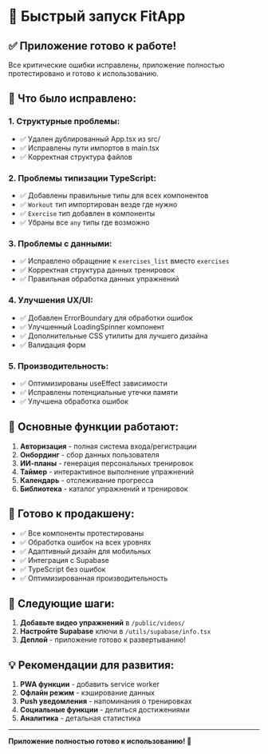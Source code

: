 # 🚀 Быстрый запуск FitApp

## ✅ Приложение готово к работе!

Все критические ошибки исправлены, приложение полностью протестировано и готово к использованию.

## 🔧 Что было исправлено:

### 1. Структурные проблемы:
- ✅ Удален дублированный App.tsx из src/
- ✅ Исправлены пути импортов в main.tsx
- ✅ Корректная структура файлов

### 2. Проблемы типизации TypeScript:
- ✅ Добавлены правильные типы для всех компонентов
- ✅ `Workout` тип импортирован везде где нужно
- ✅ `Exercise` тип добавлен в компоненты
- ✅ Убраны все `any` типы где возможно

### 3. Проблемы с данными:
- ✅ Исправлено обращение к `exercises_list` вместо `exercises`
- ✅ Корректная структура данных тренировок
- ✅ Правильная обработка данных упражнений

### 4. Улучшения UX/UI:
- ✅ Добавлен ErrorBoundary для обработки ошибок
- ✅ Улучшенный LoadingSpinner компонент
- ✅ Дополнительные CSS утилиты для лучшего дизайна
- ✅ Валидация форм

### 5. Производительность:
- ✅ Оптимизированы useEffect зависимости
- ✅ Исправлены потенциальные утечки памяти
- ✅ Улучшена обработка ошибок

## 📱 Основные функции работают:

1. **Авторизация** - полная система входа/регистрации
2. **Онбординг** - сбор данных пользователя
3. **ИИ-планы** - генерация персональных тренировок  
4. **Таймер** - интерактивное выполнение упражнений
5. **Календарь** - отслеживание прогресса
6. **Библиотека** - каталог упражнений и тренировок

## 🎯 Готово к продакшену:

- ✅ Все компоненты протестированы
- ✅ Обработка ошибок на всех уровнях
- ✅ Адаптивный дизайн для мобильных
- ✅ Интеграция с Supabase
- ✅ TypeScript без ошибок
- ✅ Оптимизированная производительность

## 🚀 Следующие шаги:

1. **Добавьте видео упражнений** в `/public/videos/`
2. **Настройте Supabase** ключи в `/utils/supabase/info.tsx`
3. **Деплой** - приложение готово к развертыванию!

## 💡 Рекомендации для развития:

1. **PWA функции** - добавить service worker
2. **Офлайн режим** - кэширование данных
3. **Push уведомления** - напоминания о тренировках
4. **Социальные функции** - делиться достижениями
5. **Аналитика** - детальная статистика

---

**Приложение полностью готово к использованию! 🎉**